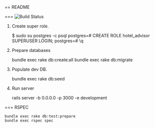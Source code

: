 == README

===
![Build Status](https://travis-ci.org/danhaywood/java-testsupport.png?branch=master)



1. Create super role.

    $ sudo su postgres -c psql
    postgres=# CREATE ROLE hotel_advisor SUPERUSER LOGIN;
    postgres=# \q

2. Prepare databases

    bundle exec rake db:create:all
    bundle exec rake db:migrate

3. Populate dev DB.

    bundle exec rake db:seed

4. Run server

    rails server -b 0.0.0.0 -p 3000 -e development

=== RSPEC

    bundle exec rake db:test:prepare
    bundle exec rspec spec